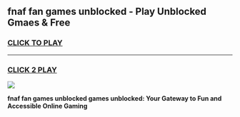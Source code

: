 
## fnaf fan games unblocked - Play Unblocked Gmaes & Free
<h3>
<a href="https://premium.freeplayer.one?title=fnaf_fan_games_unblocked&ref=19F">CLICK TO PLAY</a></h3>
<hr>

<h3>
<a href="https://premium.freeplayer.one?title=fnaf_fan_games_unblocked&ref=19F">CLICK 2 PLAY</a>
  
</h3>

<a href="https://premium.freeplayer.one?title=fnaf_fan_games_unblocked&ref=19F/"><img src="https://clearcache.store/games.png"></a>


**fnaf fan games unblocked games unblocked: Your Gateway to Fun and Accessible Online Gaming**
